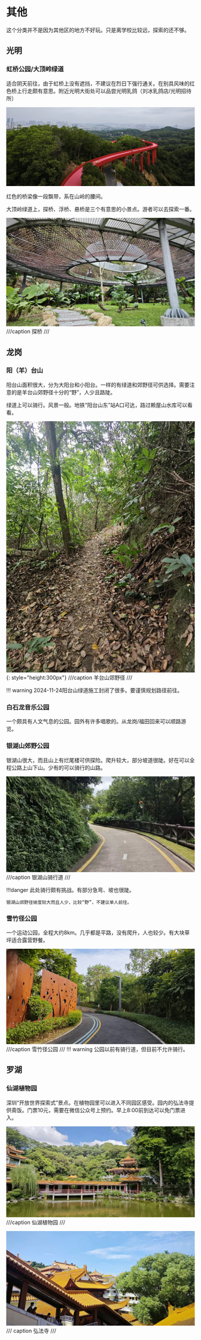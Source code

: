 # 其他

这个分类并不是因为其他区的地方不好玩。只是离学校比较远，探索的还不够。

## 光明

### 虹桥公园/大顶岭绿道

适合阴天前往，由于虹桥上没有遮挡，不建议在烈日下强行通关。在别具风味的红色桥上行走颇有意思。附近光明大街处可以品尝光明乳鸽（刘冰乳鸽店/光明招待所）

![alt text](images/虹桥公园.jpg)

红色的桥梁像一段飘带，系在山岭的腰间。

大顶岭绿道上，探桥、浮桥、悬桥是三个有意思的小景点。游者可以去探索一番。

![alt text](images/探桥.jpg)
///caption
探桥
///

## 龙岗

### 阳（羊）台山

阳台山面积很大，分为大阳台和小阳台。一样的有绿道和郊野径可供选择。需要注意的是羊台山郊野径十分的“野”，人少且路陡。

绿道上可以骑行。风景一般。地铁“阳台山东”站A口可达，路过赖屋山水库可以看看。

![alt text](images/羊台山郊野径.jpg){: style="height:300px"}
///caption
羊台山郊野径
///

!!! warning 
    2024-11-24阳台山绿道施工封闭了很多。要谨慎规划路径前往。

### 白石龙音乐公园

一个颇具有人文气息的公园。园外有许多唱歌的。从龙岗/福田回来可以顺路游览。


### 银湖山郊野公园

银湖山很大，而且山上有烂尾楼可供探险。爬升较大，部分坡道很陡。好在可以全程公路上山下山。少有的可以骑行的山路。

![alt text](images/银湖山1.jpg)
///caption
银湖山骑行道
///

!!!danger
    此处骑行颇有挑战。有部分急弯、坡也很陡。

    银湖山郊野径坡度较大而且人少，比较“野”，不建议单人前往。

### 雪竹径公园

一个运动公园，全程大约8km。几乎都是平路，没有爬升，人也较少。有大块草坪适合露营野餐。

![雪竹径公园](images/雪竹径.jpg)
///caption
雪竹径公园
///
!!! warning
    公园以前有骑行道，但目前不允许骑行。

## 罗湖

### 仙湖植物园

深圳“开放世界探索式”景点。在植物园里可以进入不同园区感受。园内的弘法寺提供斋饭。门票10元，需要在微信公众号上预约。早上8:00前到达可以免门票进入。

![仙湖植物园](images/仙湖植物园1.jpg)
///caption
仙湖植物园
///

![弘法寺](images/弘法寺.jpg)
/// caption
弘法寺
///